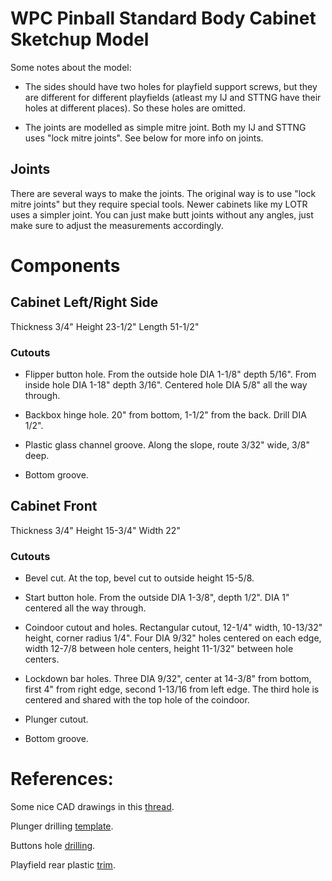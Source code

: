 
# WPC Pinball Standard Body Cabinet Sketchup Model

Some notes about the model:

* The sides should have two holes for playfield support screws, but they are different for different playfields (atleast my IJ and STTNG have their holes at different places). So these holes are omitted.

* The joints are modelled as simple mitre joint. Both my IJ and STTNG uses "lock mitre joints". See below for more info on joints.

## Joints

There are several ways to make the joints. The original way is to use "lock mitre joints" but they require special tools. Newer cabinets like my LOTR uses a simpler joint. You can just make butt joints without any angles, just make sure to adjust the measurements accordingly.

# Components

## Cabinet Left/Right Side

Thickness 3/4"
Height 23-1/2"
Length 51-1/2"

### Cutouts

* Flipper button hole. From the outside hole DIA 1-1/8" depth 5/16". From inside hole DIA 1-18" depth 3/16". Centered hole DIA 5/8" all the way through.

* Backbox hinge hole. 20" from bottom, 1-1/2" from the back. Drill DIA 1/2".

* Plastic glass channel groove. Along the slope, route 3/32" wide, 3/8" deep.

* Bottom groove.

## Cabinet Front

Thickness 3/4"
Height 15-3/4"
Width 22"

### Cutouts

* Bevel cut. At the top, bevel cut to outside height 15-5/8.

* Start button hole. From the outside DIA 1-3/8", depth 1/2". DIA 1" centered all the way through.

* Coindoor cutout and holes. Rectangular cutout, 12-1/4" width, 10-13/32" height, corner radius 1/4". Four DIA 9/32" holes centered on each edge, width 12-7/8 between hole centers, height 11-1/32" between hole centers.

* Lockdown bar holes. Three DIA 9/32", center at 14-3/8" from bottom, first 4" from right edge, second 1-13/16 from left edge. The third hole is centered and shared with the top hole of the coindoor.

* Plunger cutout.

* Bottom groove.

# References:

Some nice CAD drawings in this [thread](https://pinside.com/pinball/forum/topic/bally-wms-cabinet-designs-help-needed).

Plunger drilling [template](http://mjrnet.org/pinscape/plunger-drilling.html).

Buttons hole [drilling](http://www.vpforums.org/index.php?showtopic=28014).

Playfield rear plastic [trim](http://www.marcospecialties.com/pinball-parts/03-8091).

